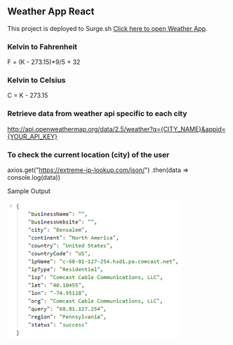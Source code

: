## Weather App React

This project is deployed to Surge.sh [Click here to open Weather App](http://smelly-growth.surge.sh/).

### Kelvin to Fahrenheit

F = (K - 273.15)\*9/5 + 32

### Kelvin to Celsius

C = K - 273.15

### Retrieve data from weather api specific to each city

http://api.openweathermap.org/data/2.5/weather?q={CITY_NAME}&appid={YOUR_API_KEY}

### To check the current location (city) of the user

axios.get("https://extreme-ip-lookup.com/json/")
.then(data => console.log(data))

Sample Output

![Local City](./src/images/current-city.png)
